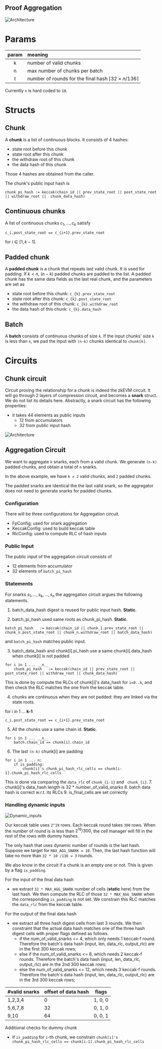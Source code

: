 Proof Aggregation
-----

![Architecture](./figures/architecture.jpg)
# Params
|param|meaning |
|:---:|:---|
|k | number of valid chunks|
|n | max number of chunks per batch|
|t | number of rounds for the final hash $\lceil32\times n/136\rceil$ |

Currently `n` is hard coded to `10`.
# Structs

## Chunk

A __chunk__ is a list of continuous blocks. It consists of 4 hashes:
- state root before this chunk
- state root after this chunk
- the withdraw root of this chunk
- the data hash of this chunk

Those 4 hashes are obtained from the caller.

The chunk's public input hash is 
```
chunk_pi_hash := keccak(chain_id || prev_state_root || post_state_root || withdraw_root ||  chunk_data_hash)
```

## Continuous chunks

A list of continuous chunks $c_1, \dots, c_k$ satisfy
```
c_i.post_state_root == c_{i+1}.prev_state_root
```
for $i \in [1, k-1]$.

## Padded chunk
A __padded chunk__ is a chunk that repeats last valid chunk. It is used for padding. 
If $k< n$, $(n-k)$ padded chunks are padded to the list. A padded chunk has the same data fields as the last real chunk, and the parameters are set as
- state root before this chunk: `c_{k}.prev_state_root`
- state root after this chunk: `c_{k}.post_state_root`
- the withdraw root of this chunk: `c_{k}.withdraw_root`
- the data hash of this chunk: `c_{k}.data_hash`

## Batch

A __batch__ consists of continuous chunks of size `k`. If the input chunks' size `k` is less than `n`, we pad the input with `(n-k)` chunks identical to `chunk[k]`.

# Circuits

## Chunk circuit

Circuit proving the relationship for a chunk is indeed the zkEVM circuit. It will go through 2 layers of compression circuit, and becomes a __snark__ struct. We do not list its details here. Abstractly, a snark circuit has the following properties:
- it takes 44 elements as public inputs 
    - 12 from accumulators
    - 32 from public input hash


![Architecture](./figures/hashes.jpg)

## Aggregation Circuit

We want to aggregate `k` snarks, each from a valid chunk. We generate `(n-k)` padded chunks, and obtain a total of `n` snarks. 

In the above example, we have `k = 2` valid chunks, and `2` padded chunks.

The padded snarks are identical the the last valid snark, so the aggregator does not need to generate snarks for padded chunks.

### Configuration

There will be three configurations for Aggregation circuit.
- FpConfig; used for snark aggregation
- KeccakConfig: used to build keccak table
- RlcConfig: used to compute RLC of hash inputs

### Public Input
The public input of the aggregation circuit consists of
- 12 elements from accumulator
- 32 elements of `batch_pi_hash`

### Statements
For snarks $s_1,\dots,s_k,\dots, s_n$ the aggregation circuit argues the following statements.

1. batch_data_hash digest is reused for public input hash. __Static__.

2. batch_pi_hash used same roots as chunk_pi_hash. __Static__.
```
batch_pi_hash   := keccak(chain_id || chunk_1.prev_state_root || chunk_n.post_state_root || chunk_n.withdraw_root || batch_data_hash)
```
and `batch_pi_hash` matches public input.

3. batch_data_hash and chunk[i].pi_hash use a same chunk[i].data_hash when chunk[i] is not padded

```
for i in 1 ... __n__
    chunk_pi_hash   := keccak(chain_id || prev_state_root || post_state_root || withdraw_root || chunk_data_hash)
```

This is done by compute the RLCs of chunk[i]'s data_hash for `i=0..k`, and then check the RLC matches the one from the keccak table.

4. chunks are continuous when they are not padded: they are linked via the state roots.

for i in 1 ... __k-1__
```
c_i.post_state_root == c_{i+1}.prev_state_root
```

5. All the chunks use a same chain id. __Static__.
```
for i in 1 ... __n__
    batch.chain_id == chunk[i].chain_id
```

6. The last `(n-k)` chunk[i] are padding
```
for i in 1 ... n:
    if is_padding:
        chunk[i]'s chunk_pi_hash_rlc_cells == chunk[i-1].chunk_pi_hash_rlc_cells
```
This is done via comparing the `data_rlc` of `chunk_{i-1}` and ` chunk_{i}`.
7. chunk[i]'s data_hash length is 32 * number_of_valid_snarks
8. batch data hash is correct w.r.t. its RLCs
9. is_final_cells are set correctly

### Handling dynamic inputs


![Dynamic_inputs](./figures/hash_table.jpg)


Our keccak table uses `2^19` rows. Each keccak round takes `300` rows. When the number of round is is less than $2^19/300$, the cell manager will fill in the rest of the rows with dummy hashes. 

The only hash that uses dynamic number of rounds is the last hash. 
Suppose we target for `MAX_AGG_SNARK = 10`. Then, the last hash function will take no more than `32 * 10 /136 = 3` rounds. 

We also know in the circuit if a chunk is an empty one or not. This is given by a flag `is_padding`. 

For the input of the final data hash
- we extract `32 * MAX_AGG_SNARK` number of cells (__static__ here) from the last hash. We then compute the RLC of those `32 * MAX_AGG_SNARK` when the corresponding `is_padding` is not set. We constrain this RLC matches the `data_rlc` from the keccak table.

For the output of the final data hash
- we extract all three hash digest cells from last 3 rounds. We then constraint that the actual data hash matches one of the three hash digest cells with proper flags defined as follows.
    - if the num_of_valid_snarks <= 4, which only needs 1 keccak-f round. Therefore the batch's data hash (input, len, data_rlc, output_rlc) are in the first 300 keccak rows;
    - else if the num_of_valid_snarks <= 8, which needs 2 keccak-f rounds. Therefore the batch's data hash (input, len, data_rlc, output_rlc) are in the 2nd 300 keccak rows;
    - else the num_of_valid_snarks <= 12, which needs 3 keccak-f rounds. Therefore the batch's data hash (input, len, data_rlc, output_rlc) are in the 3rd 300 keccak rows;

|#valid snarks | offset of data hash | flags|
|---| ---| ---|
|1,2,3,4       | 0                   | 1, 0, 0|
|5,6,7,8       | 32                  | 0, 1, 0   |
|9,10          | 64                  | 0, 0, 1|

Additional checks for dummy chunk
- if `is_padding` for `i`-th chunk, we constrain `chunk[i]'s chunk_pi_hash_rlc_cells == chunk[i-1].chunk_pi_hash_rlc_cells`